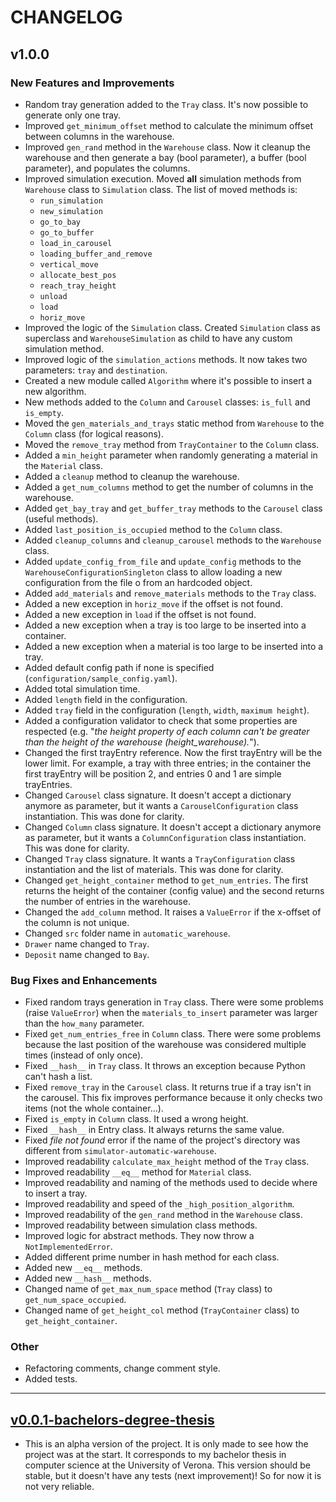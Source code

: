 # CHANGELOG

## v1.0.0

### New Features and Improvements
- Random tray generation added to the `Tray` class. It's now possible to generate only one tray.
- Improved `get_minimum_offset` method to calculate the minimum offset between columns in the warehouse.
- Improved `gen_rand` method in the `Warehouse` class. Now it cleanup the warehouse and then generate a bay 
  (bool parameter), a buffer (bool parameter), and populates the columns.
- Improved simulation execution. Moved **all** simulation methods from `Warehouse` class to `Simulation` class. 
  The list of moved methods is:
  - `run_simulation`
  - `new_simulation`
  - `go_to_bay`
  - `go_to_buffer`
  - `load_in_carousel`
  - `loading_buffer_and_remove`
  - `vertical_move`
  - `allocate_best_pos`
  - `reach_tray_height`
  - `unload`
  - `load`
  - `horiz_move`
- Improved the logic of the `Simulation` class.
  Created `Simulation` class as superclass and `WarehouseSimulation` as child to have any custom simulation method.
- Improved logic of the `simulation_actions` methods. It now takes two parameters: `tray` and `destination`.
- Created a new module called `Algorithm` where it's possible to insert a new algorithm.
- New methods added to the `Column` and `Carousel` classes: `is_full` and `is_empty`.
- Moved the `gen_materials_and_trays` static method from `Warehouse` to the `Column` class (for logical reasons).
- Moved the `remove_tray` method from `TrayContainer` to the `Column` class.
- Added a `min_height` parameter when randomly generating a material in the `Material` class.
- Added a `cleanup` method to cleanup the warehouse.
- Added a `get_num_columns` method to get the number of columns in the warehouse.
- Added `get_bay_tray` and `get_buffer_tray` methods to the `Carousel` class (useful methods).
- Added `last_position_is_occupied` method to the `Column` class.
- Added `cleanup_columns` and `cleanup_carousel` methods to the `Warehouse` class.
- Added `update_config_from_file` and `update_config` methods to the `WarehouseConfigurationSingleton` class 
  to allow loading a new configuration from the file o from an hardcoded object.
- Added `add_materials` and `remove_materials` methods to the `Tray` class.
- Added a new exception in `horiz_move` if the offset is not found.
- Added a new exception in `load` if the offset is not found.
- Added a new exception when a tray is too large to be inserted into a container. 
- Added a new exception when a material is too large to be inserted into a tray.
- Added default config path if none is specified (`configuration/sample_config.yaml`).
- Added total simulation time.
- Added `length` field in the configuration.
- Added `tray` field in the configuration (`length`, `width`, `maximum height`).
- Added a configuration validator to check that some properties are respected
  (e.g. "_the height property of each column can't be greater than the height of the warehouse (height_warehouse)._").
- Changed the first trayEntry reference. Now the first trayEntry will be the lower limit.
  For example, a tray with three entries; in the container the first trayEntry will be position 2, 
  and entries 0 and 1 are simple trayEntries.
- Changed `Carousel` class signature.
  It doesn't accept a dictionary anymore as parameter, but it wants a `CarouselConfiguration` class instantiation.
  This was done for clarity.
- Changed `Column` class signature.
  It doesn't accept a dictionary anymore as parameter, but it wants a `ColumnConfiguration` class instantiation.
  This was done for clarity.
- Changed `Tray` class signature.
  It wants a `TrayConfiguration` class instantiation and the list of materials.
  This was done for clarity.
- Changed `get_height_container` method to `get_num_entries`. 
  The first returns the height of the container (config value) 
  and the second returns the number of entries in the warehouse.
- Changed the `add_column` method. It raises a `ValueError` if the x-offset of the column is not unique. 
- Changed `src` folder name in `automatic_warehouse`.
- `Drawer` name changed to `Tray`.
- `Deposit` name changed to `Bay`.

### Bug Fixes and Enhancements
- Fixed random trays generation in `Tray` class. There were some problems (raise `ValueError`) when the
  `materials_to_insert` parameter was larger than the `how_many` parameter.
- Fixed `get_num_entries_free` in `Column` class. 
  There were some problems because the last position of the warehouse was considered multiple times 
  (instead of only once).
- Fixed `__hash__` in `Tray` class. It throws an exception because Python can't hash a list.
- Fixed `remove_tray` in the `Carousel` class. 
  It returns true if a tray isn't in the carousel. 
  This fix improves performance because it only checks two items (not the whole container...).
- Fixed `is_empty` in `Column` class. It used a wrong height.
- Fixed `__hash__` in Entry class. It always returns the same value.
- Fixed _file not found_ error if the name of the project's directory was different from `simulator-automatic-warehouse`.
- Improved readability `calculate_max_height` method of the `Tray` class.
- Improved readability `__eq__` method for `Material` class.
- Improved readability and naming of the methods used to decide where to insert a tray.
- Improved readability and speed of the `_high_position_algorithm`.
- Improved readability of the `gen_rand` method in the `Warehouse` class.
- Improved readability between simulation class methods.
- Improved logic for abstract methods. They now throw a `NotImplementedError`.
- Added different prime number in hash method for each class.
- Added new `__eq__` methods.
- Added new `__hash__` methods.
- Changed name of `get_max_num_space` method (`Tray` class) to `get_num_space_occupied`.
- Changed name of `get_height_col` method (`TrayContainer` class) to `get_height_container`.

### Other
- Refactoring comments, change comment style.
- Added tests.

------------------------------------------------------------------------------------------------------------------------

## [v0.0.1-bachelors-degree-thesis](https://github.com/AndreVale69/simulator-automatic-warehouse/releases/tag/v0.0.1-bachelors-degree-thesis)
- This is an alpha version of the project. It is only made to see how the project was at the start. It corresponds to my bachelor thesis in computer science at the University of Verona. 
  This version should be stable, but it doesn't have any tests (next improvement)! So for now it is not very reliable.